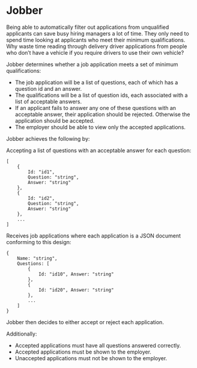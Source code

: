 # Jobber

Being able to automatically filter out applications from unqualified applicants can save busy hiring managers a lot of time.
They only need to spend time looking at applicants who meet their minimum qualifications.  Why waste time reading through
delivery driver applications from people who don’t have a vehicle if you require drivers to use their own vehicle?

Jobber determines whether a job application meets a set of minimum qualifications:

* The job application will be a list of questions, each of which has a question id and an answer.
* The qualifications will be a list of question ids, each associated with a list of acceptable answers.
* If an applicant fails to answer any one of these questions with an acceptable answer, their application should be rejected. Otherwise the application should be accepted.
* The employer should be able to view only the accepted applications.

Jobber achieves the following by:

Accepting a list of questions with an acceptable answer for each question:
```
[
    {
        Id: "id1",
        Question: "string",
        Answer: "string"
    },
    {
        Id: "id2",
        Question: "string",
        Answer: "string"
    },
    ...
]
```

Receives job applications where each application is a JSON document conforming to this design:
```
{
    Name: "string",
    Questions: [
        {
            Id: "id10", Answer: "string"
        },
        {
            Id: "id20", Answer: "string"
        },
        ...
    ]
}
```

Jobber then decides to either accept or reject each application.

Additionally:

* Accepted applications must have all questions answered correctly.
* Accepted applications must be shown to the employer.
* Unaccepted applications must not be shown to the employer.
